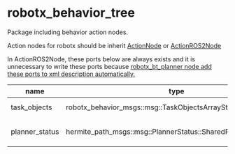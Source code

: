 # robotx_behavior_tree

Package including behavior action nodes.

Action nodes for robotx should be inherit [ActionNode](https://github.com/OUXT-Polaris/robotx_behavior_tree/blob/ed98e90355ac5e31fe194e9498cfea4cd08a95c8/robotx_behavior_tree/include/robotx_behavior_tree/action_node.hpp#L29-L41) or [ActionROS2Node](https://github.com/OUXT-Polaris/robotx_behavior_tree/blob/ed98e90355ac5e31fe194e9498cfea4cd08a95c8/robotx_behavior_tree/include/robotx_behavior_tree/action_node.hpp#L43-L97)

In ActionROS2Node, these ports below are always exists and it is unnecessary to write these ports because [robotx_bt_planner node add these ports to xml description automatically.](https://github.com/OUXT-Polaris/robotx_behavior_tree/blob/39b498e1614143fb320be29b27b098b06ed01e35/robotx_bt_planner/src/bt_planner_component.cpp#L223-L242)

| name           | type                                                          | getter                             | description                                                       |
| -------------- | ------------------------------------------------------------- | ---------------------------------- | ----------------------------------------------------------------- |
| task_objects   | robotx_behavior_msgs::msg::TaskObjectsArrayStamped::SharedPtr | ActionROS2Node::getTaskObjects()   | task object data from '/perception/task_objects' topic            |
| planner_status | hermite_path_msgs::msg::PlannerStatus::SharedPtr              | ActionROS2Node::getPlannerStatus() | planner status from '/local_waypoint_server/planner_status' topic |
